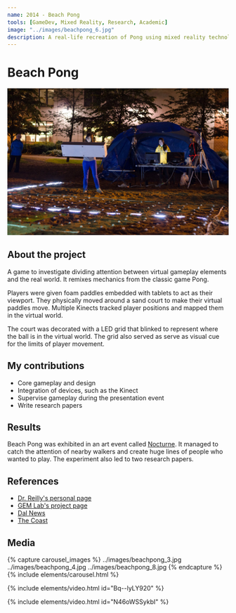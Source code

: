 ```yaml
---
name: 2014 - Beach Pong
tools: [GameDev, Mixed Reality, Research, Academic]
image: "../images/beachpong_6.jpg"
description: A real-life recreation of Pong using mixed reality technologies.
---
```


# Beach Pong

![Intro](../images/beachpong_6.jpg "Me digging sand in the court")

## About the project

A game to investigate dividing attention between virtual gameplay elements and the real world. It remixes mechanics from the classic game Pong. 

Players were given foam paddles embedded with tablets to act as their viewport. They physically moved around a sand court to make their virtual paddles move. Multiple Kinects tracked player positions and mapped them in the virtual world. 

The court was decorated with a LED grid that blinked to represent where the ball is in the virtual world. The grid also served as serve as visual cue for the limits of player movement.

## My contributions

- Core gameplay and design
- Integration of devices, such as the Kinect
- Supervise gameplay during the presentation event
- Write research papers

## Results

Beach Pong was exhibited in an art event called [Nocturne](https://nocturnehalifax.ca). It managed to catch the attention of nearby walkers and create huge lines of people who wanted to play. The experiment also led to two research papers.

## References

- [Dr. Reilly's personal page](https://web.cs.dal.ca/~reilly/Nocturne2014.html)
- [GEM Lab's project page](https://gem.cs.dal.ca/projects/beach-pong/)
- [Dal News](https://www.dal.ca/news/2014/10/16/pong--all-night-long--dal-cs-brings-classic-video-game-to-the-be.html)
- [The Coast](https://www.thecoast.ca/halifax/nocturne-by-the-hour/Content?oid=4438362)

## Media

{% capture carousel_images %}
../images/beachpong_3.jpg
../images/beachpong_4.jpg
../images/beachpong_8.jpg
{% endcapture %}
{% include elements/carousel.html %}

{% include elements/video.html id="Bq--lyLY920" %}

{% include elements/video.html id="N46oWSSykbI" %}